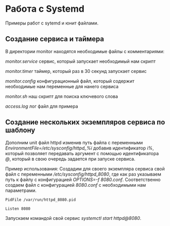 # Работа с Systemd

Примеры работ с sytemd и юнит файлами.

## Создание сервиса и таймера

В директории monitor находятся необходимые файлы с комментариями:

*monitor.service* сервис, который запускает необходимый нам скрипт

*monitor.timer* таймер, который раз в 30 секунд запускает сервис

*monitor.config* конфигурационный файл, который содержит необходимые нам переменные для нанего сервиса

*monitor.sh* наш скрипт для поиска ключевого слова

*access.log* лог файл для примера

## Создание нескольких экземпляров сервиса по шаблону

Дополним unit файл httpd изменив путь файла с переменными *EnvironmentFile=/etc/sysconfig/httpd_%i* добавив идентификатор *i%*, который позволяет передавать аргумент с помощью идентификатора *@*, который в свою очередь задается при запуске сервиса. 

Пример использования: Создадим для своего экземпляра сервиса свой файл с переменными */etc/sysconfig/httpd_8080*, где как раз указываем путь к файлу с конфигурацией *OPTIONS=-f 8080.conf*. Соответственно создаем файл с конфигурацией *8080.conf* с необходимыми нам параметрами.

``
PidFile /var/run/httpd_8080.pid
``

``
Listen 8080
``

Запускаем командой свой сервис *systemctl start httpd@8080*.